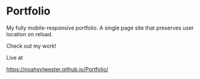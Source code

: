 # Portfolio

My fully mobile-responsive portfolio. A single page site that preserves user location on reload.

Check out my work!

Live at

https://noahsylwester.github.io/Portfolio/
